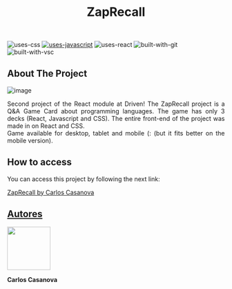 <div>
<h1 align="center">ZapRecall</h1>
<br/>
</div>

![uses-css](https://img.shields.io/badge/CSS3-1572B6?style=for-the-badge&logo=css3&logoColor=white)
[![uses-javascript](https://img.shields.io/badge/JavaScript-F7DF1E?style=for-the-badge&logo=javascript&logoColor=black)](https://www.javascript.com)
![uses-react](https://img.shields.io/badge/REACT-20232A?style=for-the-badge&logo=react&logoColor=61DAFB)
![built-with-git](https://img.shields.io/badge/Git-E34F26?style=for-the-badge&logo=git&logoColor=white)
![built-with-vsc](https://img.shields.io/badge/VISUAL%20STUDIO%20CODE-blue?style=for-the-badge&logo=visualstudiocode)

## About The Project

![image](https://user-images.githubusercontent.com/72350887/181234018-20e80cca-b7df-403c-8616-5c2fc75bfcce.png)

<p align="justify"> Second project of the React module at Driven! The ZapRecall project is a Q&A Game Card about programming languages. The game has only 3 decks (React, Javascript and CSS).
The entire front-end of the project was made in on React and CSS.<br/> Game available for desktop, tablet and mobile (: (but it fits better on the mobile version).</p>

## How to access

<p>You can access this project by following the next link:</p>

 [ZapRecall by Carlos Casanova](https://projeto8-zaprecall-gules.vercel.app/)

## [Autores](https://www.linkedin.com/in/carloscasanovad/)
<div display="flex">
<img width="100px" src="https://user-images.githubusercontent.com/72350887/177237527-f05d4f6c-cc07-443e-a399-4b83fa211335.png" alt=""/>
<p><b>Carlos Casanova</b></p>

</div>
